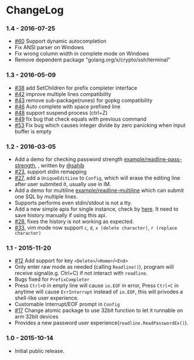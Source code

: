 # ChangeLog

### 1.4 - 2016-07-25

* [#60][60] Support dynamic autocompletion
* Fix ANSI parser on Windows
* Fix wrong column width in complete mode on Windows
* Remove dependent package "golang.org/x/crypto/ssh/terminal"

### 1.3 - 2016-05-09

* [#38][38] add SetChildren for prefix completer interface
* [#42][42] improve multiple lines compatibility
* [#43][43] remove sub-package(runes) for gopkg compatibility
* [#46][46] Auto complete with space prefixed line
* [#48][48]	support suspend process (ctrl+Z)
* [#49][49] fix bug that check equals with previous command
* [#53][53] Fix bug which causes integer divide by zero panicking when input buffer is empty

### 1.2 - 2016-03-05

* Add a demo for checking password strength [example/readline-pass-strength](https://github.com/MarekStancik/readline/blob/master/example/readline-pass-strength/readline-pass-strength.go), , written by [@sahib](https://github.com/sahib)
* [#23][23], support stdin remapping
* [#27][27], add a `UniqueEditLine` to `Config`, which will erase the editing line after user submited it, usually use in IM.
* Add a demo for multiline [example/readline-multiline](https://github.com/MarekStancik/readline/blob/master/example/readline-multiline/readline-multiline.go) which can submit one SQL by multiple lines.
* Supports performs even stdin/stdout is not a tty.
* Add a new simple apis for single instance, check by [here](https://github.com/MarekStancik/readline/blob/master/std.go). It need to save history manually if using this api.
* [#28][28], fixes the history is not working as expected.
* [#33][33], vim mode now support `c`, `d`, `x (delete character)`, `r (replace character)`

### 1.1 - 2015-11-20

* [#12][12] Add support for key `<Delete>`/`<Home>`/`<End>`
* Only enter raw mode as needed (calling `Readline()`), program will receive signal(e.g. Ctrl+C) if not interact with `readline`.
* Bugs fixed for `PrefixCompleter`
* Press `Ctrl+D` in empty line will cause `io.EOF` in error, Press `Ctrl+C` in anytime will cause `ErrInterrupt` instead of `io.EOF`, this will privodes a shell-like user experience.
* Customable Interrupt/EOF prompt in `Config`
* [#17][17] Change atomic package to use 32bit function to let it runnable on arm 32bit devices
* Provides a new password user experience(`readline.ReadPasswordEx()`).

### 1.0 - 2015-10-14

* Initial public release.

[12]: https://github.com/MarekStancik/readline/pull/12
[17]: https://github.com/MarekStancik/readline/pull/17
[23]: https://github.com/MarekStancik/readline/pull/23
[27]: https://github.com/MarekStancik/readline/pull/27
[28]: https://github.com/MarekStancik/readline/pull/28
[33]: https://github.com/MarekStancik/readline/pull/33
[38]: https://github.com/MarekStancik/readline/pull/38
[42]: https://github.com/MarekStancik/readline/pull/42
[43]: https://github.com/MarekStancik/readline/pull/43
[46]: https://github.com/MarekStancik/readline/pull/46
[48]: https://github.com/MarekStancik/readline/pull/48
[49]: https://github.com/MarekStancik/readline/pull/49
[53]: https://github.com/MarekStancik/readline/pull/53
[60]: https://github.com/MarekStancik/readline/pull/60
